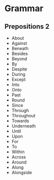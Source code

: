 # Grammar

## Prepositions 2

* About
* Against
* Beneath
* Besides
* Beyond
* By
* Despite
* During
* Except
* Into
* Onto
* Past
* Round
* Since
* Through
* Throughout
* Towards
* Underneath
* Until
* Upon
* For
* To
* Within
* Across
* Around
* Along
* Alongside


